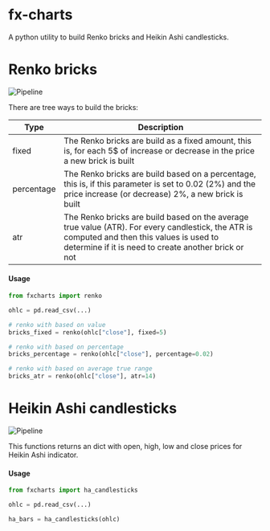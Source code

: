 # fx-charts

A python utility to build Renko bricks and Heikin Ashi candlesticks.

# Renko bricks

![Pipeline](sample_renko.png)

There are tree ways to build the bricks:

| Type | Description |
| --- | --- |
| fixed | The Renko bricks are build as a fixed amount, this is, for each 5$ of increase or decrease in the price a new brick is built |
| percentage | The Renko bricks are build based on a percentage, this is, if this parameter is set to 0.02 (2%) and the price increase (or decrease) 2%, a new brick is built |
| atr | The Renko bricks are build based on the average true value (ATR). For every candlestick, the ATR is computed and then this values is used to determine if it is need to create another brick or not |

#### Usage

```python
from fxcharts import renko

ohlc = pd.read_csv(...)

# renko with based on value
bricks_fixed = renko(ohlc["close"], fixed=5)

# renko with based on percentage
bricks_percentage = renko(ohlc["close"], percentage=0.02)

# renko with based on average true range
bricks_atr = renko(ohlc["close"], atr=14)
```
# Heikin Ashi candlesticks

![Pipeline](sample_ha.png)

This functions returns an dict with open, high, low and close prices for Heikin Ashi indicator.

#### Usage

```python
from fxcharts import ha_candlesticks

ohlc = pd.read_csv(...)

ha_bars = ha_candlesticks(ohlc)
```